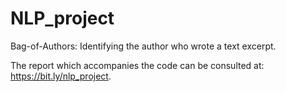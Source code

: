 # NLP_project
Bag-of-Authors: Identifying the author who wrote a text excerpt.

The report which accompanies the code can be consulted at: https://bit.ly/nlp_project.
